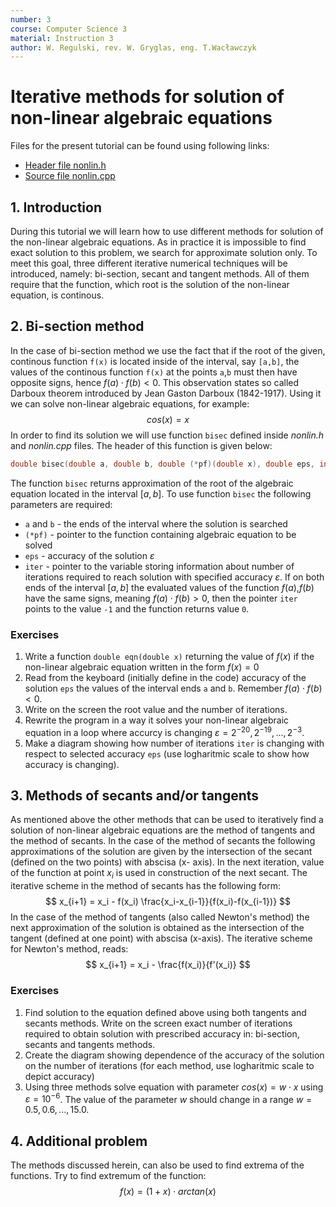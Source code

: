 ```yaml
---
number: 3
course: Computer Science 3
material: Instruction 3
author: W. Regulski, rev. W. Gryglas, eng. T.Wacławczyk
---
```


# Iterative methods for solution of non-linear algebraic equations
Files for the present tutorial can be found using following links:


 - [Header file nonlin.h](http://ccfd.github.io/courses/code/info2/nonlin.h)
 - [Source file nonlin.cpp](http://ccfd.github.io/courses/code/info2/nonlin.cpp)

## 1. Introduction
During this tutorial we will learn how to use different methods for solution
of the non-linear algebraic equations. As in practice it is impossible to
find exact solution to this problem, we search for approximate solution only.
To meet this goal, three different iterative numerical techniques will be introduced, namely:
bi-section, secant and tangent methods. 
All of them require that the function, which root is
the solution of the non-linear equation, is continous.



## 2. Bi-section method

In the case of bi-section method we use the fact 
that if the root of the given,
continous function `f(x)` is located
inside of the interval, say `[a,b]`,
the values of the continous function `f(x)` 
at the points `a`,`b` must then have opposite signs, hence
$f(a) \cdot f(b) < 0$. 
This observation states so called  Darboux theorem introduced by
Jean Gaston Darboux (1842-1917).
Using it we can solve 
non-linear algebraic equations,
for example:
$$cos(x) = x$$
In order to find its solution we will use function
`bisec` defined inside *nonlin.h* and *nonlin.cpp* files.
The header of this function is given below:
```c++
double bisec(double a, double b, double (*pf)(double x), double eps, int *iter)
```

The function `bisec` returns approximation of the root of the algebraic equation
located in the interval $[a,b]$. To use function `bisec` the
following parameters are required:

- `a` and `b` - the ends of the interval where the solution is searched
- `(*pf)` - pointer to  the function containing algebraic equation to be solved
- `eps`   - accuracy of the solution $\varepsilon$
- `iter`  - pointer to the variable storing information about number of iterations
            required to reach solution with specified accuracy $\varepsilon$.
            If on both ends of the interval $[a, b]$ the evaluated values of
            the function $f(a)$,$f(b)$ have the same signs, meaning $f(a)\cdot f(b)>0$,
            then the pointer `iter` points
            to the value `-1` and the function returns value `0`.
            

### Exercises
1. Write a function `double eqn(double x)` returning the value of $f(x)$ if the
   non-linear algebraic equation written in the form  $f (x) = 0$
2. Read from the keyboard (initially define in the code) accuracy of the solution `eps`
   the values of the interval ends `a` and `b`. Remember $f(a) \cdot f(b) < 0$. 
3. Write on the screen the root value and the number of iterations.
4. Rewrite the program in a way it solves your non-linear algebraic equation in a loop
   where accurcy is changing  $\varepsilon = 2^{-20} , 2^{-19}, ..., 2^{-3}$.
5. Make a diagram showing how number of iterations `iter` is changing with respect
  to selected accuracy `eps` (use logharitmic scale to show how accuracy is changing).

## 3. Methods of secants and/or tangents
As mentioned above the other methods that can be used to iteratively find a solution
of non-linear algebraic equations are the method of tangents and the method of
secants. In the case of the method  of secants the following approximations of the
solution are given by the intersection of the secant (defined on the two points)
with abscisa (x- axis). In the next iteration, value of the function at point $x_i$
is used in construction of the next secant. The iterative scheme in the method of
secants has the following form:
$$ x_{i+1} = x_i - f(x_i) \frac{x_i-x_{i-1}}{f(x_i)-f(x_{i-1})} $$
In the case of the method of tangents (also called Newton's method) the next
approximation of the solution is obtained as the intersection of the tangent
(defined at one point) with abscisa (x-axis). The iterative scheme for Newton's
method, reads:
$$ x_{i+1} = x_i - \frac{f(x_i)}{f'(x_i)} $$

### Exercises
1. Find solution to the equation defined above using both tangents and secants methods.  Write on the screen exact number of iterations required to obtain solution with prescribed accuracy in: bi-section, secants and tangents methods.
2. Create the diagram showing dependence of the accuracy of the solution on the  number of iterations (for each method, use logharitmic scale to depict accuracy)
3. Using three methods solve equation with parameter $cos(x) = w \cdot x$ using $\varepsilon = 10^{-6}$. The value of the parameter $w$ should change in a range
$w = 0.5, 0.6, ..., 15.0$.

## 4. Additional problem
The methods discussed herein, 
can also be used to find extrema of the functions.
Try to find extremum of the function:
$$ f (x) = (1 + x) \cdot arctan(x) $$
